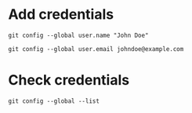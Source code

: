 # Add credentials
```
git config --global user.name "John Doe"
```
```
git config --global user.email johndoe@example.com
```
# Check credentials
```
git config --global --list
```